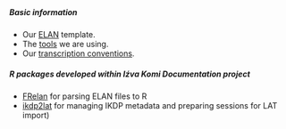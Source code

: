 </br>

##### Basic information

- Our [ELAN](https://langdoc.github.io/FRechdoc/elan.html) template.
- The [tools](https://langdoc.github.io/FRechdoc/tools.html) we are using.
- Our [transcription conventions](https://langdoc.github.io/FRechdocconventions.html).

##### R packages developed within Iźva Komi Documentation project

- [FRelan](https://langdoc.github.io/FRechdoc/FRelan.html) for parsing ELAN files to R
- [ikdp2lat](https://langdoc.github.io/FRechdoc/ikdp2lat.html) for managing IKDP metadata and preparing sessions for LAT import)
